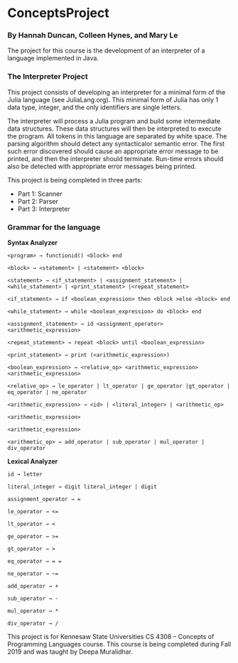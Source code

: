 # ConceptsProject  

### By Hannah Duncan, Colleen Hynes, and Mary Le  

The project for this course is the development of an interpreter of a language implemented in Java.  

### The Interpreter Project  

This project consists of developing an interpreter for a minimal form of the Julia language (see JuliaLang.org). This minimal form of Julia has only 1 data type, integer, and the only identifiers are single letters.  

The interpreter will process a Julia program and build some intermediate data structures. These data structures will then be interpreted to execute the program. All tokens in this language are separated by white space. The parsing algorithm should detect any syntacticalor semantic error. The first such error discovered should cause an appropriate error message to be printed, and then the interpreter should terminate. Run-time errors should also be detected with appropriate error messages being printed.  

This project is being completed in three parts:  
- Part 1: Scanner
- Part 2: Parser  
- Part 3: Interpreter  

### Grammar for the language  

__Syntax Analyzer__

```
<program> → functionid() <block> end  

<block> → <statement> | <statement> <block>   

<statement> → <if_statement> | <assignment_statement> | <while_statement> | <print_statement> |<repeat_statement>  

<if_statement> → if <boolean_expression> then <block >else <block> end  

<while_statement> → while <boolean_expression> do <block> end  

<assignment_statement> → id <assignment_operator> <arithmetic_expression>  

<repeat_statement> → repeat <block> until <boolean_expression>  

<print_statement> → print (<arithmetic_expression>)  

<boolean_expression> → <relative_op> <arithmetic_expression> <arithmetic_expression>  

<relative_op> → le_operator | lt_operator | ge_operator |gt_operator | eq_operator | ne_operator  

<arithmetic_expression> → <id> | <literal_integer> | <arithmetic_op>  

<arithmetic_expression>  

<arithmetic_expression>  

<arithmetic_op> → add_operator | sub_operator | mul_operator | div_operator  
```  

__Lexical Analyzer__  

```  
id → letter  

literal_integer → digit literal_integer | digit  

assignment_operator → =  

le_operator → <=  

lt_operator → <  

ge_operator → >=  

gt_operator → >  

eq_operator → = =  

ne_operator → ~=  

add_operator → +  

sub_operator → -  

mul_operator → *  

div_operator → /  
```

This project is for Kennesaw State Universities CS 4308 – Concepts of Programming Languages course. This course is being completed during Fall 2019 and was taught by Deepa Muralidhar.
